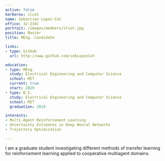 ```yaml
---
active: false
kerberos: slcot
name: Sebastian Lopez-Cot
office: 32-234C
portrait: /images/members/slcot.jpg
position: Master
title: MEng. Candidate

links:
- type: GitHub
  url: http://www.github.com/sebLopezCot

education:
- type: MEng.
  study: Electrical Engineering and Computer Science
  school: MIT
  current: true
  start: 2019
- type: B.S.
  study: Electrical Engineering and Computer Science
  school: MIT
  graduation: 2019

interests:
- Multi-Agent Reinforcement Learning
- Uncertainty Estimates in Deep Neural Networks
- Trajectory Optimization

---
```

I am a graduate student investigating different methods of transfer learning for reinforcement learning applied to cooperative multiagent domains.
